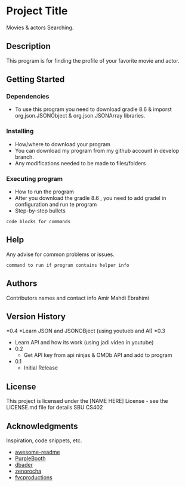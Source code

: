# Project Title

Movies & actors Searching.

## Description

This program is for finding the profile of your favorite movie and actor.

## Getting Started

### Dependencies


* To use this program you need to download gradle 8.6 & imporst org.json.JSONObject & org.json.JSONArray libraries.


### Installing

* How/where to download your program
* You can download my program from my github account in develop branch.
* Any modifications needed to be made to files/folders

### Executing program

* How to run the program
* After you download the gradle 8.6 , you need to add gradel in configuration and run te program
* Step-by-step bullets
```
code blocks for commands
```

## Help

Any advise for common problems or issues.
```
command to run if program contains helper info
```

## Authors

Contributors names and contact info
Amir Mahdi Ebrahimi 


## Version History
*0.4
   *Learn JSON and JSONOBject (using youtueb and AI)
*0.3
   * Learn API and how its work (using jadi video in youtube)
* 0.2
    * Get API key from api ninjas & OMDb API and add to program 
* 0.1
    * Initial Release

## License

This project is licensed under the [NAME HERE] License - see the LICENSE.md file for details
SBU CS402
## Acknowledgments

Inspiration, code snippets, etc.
* [awesome-readme](https://github.com/matiassingers/awesome-readme)
* [PurpleBooth](https://gist.github.com/PurpleBooth/109311bb0361f32d87a2)
* [dbader](https://github.com/dbader/readme-template)
* [zenorocha](https://gist.github.com/zenorocha/4526327)
* [fvcproductions](https://gist.github.com/fvcproductions/1bfc2d4aecb01a834b46)

